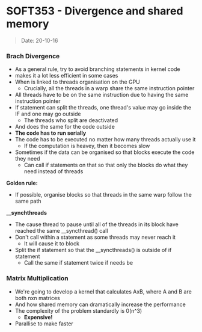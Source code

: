# SOFT353 - Divergence and shared memory
> Date: 20-10-16

### Brach Divergence

- As a general rule, try to avoid branching statements in kernel code
- makes it a lot less efficient in some cases
- When is linked to threads organisation on the GPU
    - Crucially, all the threads in a warp share the same instruction pointer
- All threads have to be on the same instruction due to having the same instruction pointer
- If statement can split the threads, one thread's value may go inside the IF and one may go outside
    - The threads who split are deactivated
- And does the same for the code outside
- **The code has to run serially**
- The code has to be executed no matter how many threads actually use it
    - If the computation is heavey, then it becomes slow
- Sometimes if the data can be organised so that blocks execute the code they need
    - Can call if statements on that so that only the blocks do what they need instead of threads

**Golden rule:**

- If possible, organise blocks so that threads in the same warp follow the same path

**\_\_synchthreads**

- The cause thread to pause until all of the threads in its block have reached the same \_\_syncthread() call
- Don't call within a statement as some threads may never reach it
    - It will cause it to block
- Split the if statement so that the \_\_syncthreads() is outside of if statement
    - Call the same if statement twice if needs be

### Matrix Multiplication

- We're going to develop a kernel that calculates AxB, where A and B are both nxn matrices
- And how shared memory can dramatically increase the performance
- The complexity of the problem standardly is 0(n^3)
    - **Expensive!**
- Parallise to make faster


